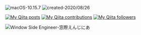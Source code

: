 ![macOS-10.15.7](https://img.shields.io/badge/macOS-10.15.7-brightgreen) ![created-2020/08/26](https://img.shields.io/badge/created-2020/08/26-brightgreen)

[![My Qiita posts](https://qiita-badge.apiapi.app/s/JmzSpR/posts.svg)](http://qiita.com/JmzSpR) [![My Qiita contributions](https://qiita-badge.apiapi.app/s/JmzSpR/contributions.svg)](http://qiita.com/JmzSpR) [![My Qiita followers](https://qiita-badge.apiapi.app/s/JmzSpR/followers.svg)](http://qiita.com/JmzSpR)

![Window Side Engineer-窓際えんじにあ](https://img.shields.io/badge/Window%20Side%20Engineer-窓際えんじにあ-brightgreen)
